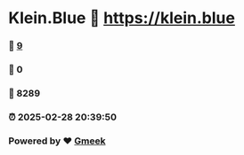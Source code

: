 # Klein.Blue :link: https://klein.blue 
### :page_facing_up: [9](https://klein.blue/tag.html) 
### :speech_balloon: 0 
### :hibiscus: 8289 
### :alarm_clock: 2025-02-28 20:39:50 
### Powered by :heart: [Gmeek](https://github.com/Meekdai/Gmeek)

